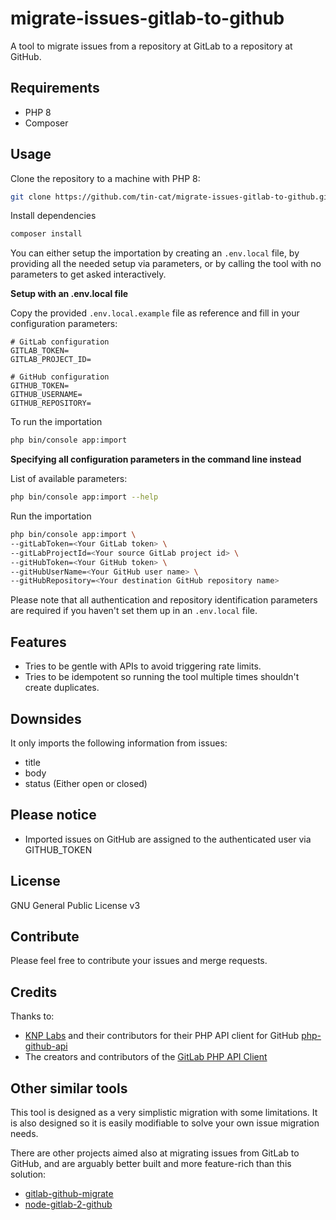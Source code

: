 # migrate-issues-gitlab-to-github
A tool to migrate issues from a repository at GitLab to a repository at GitHub.

## Requirements
- PHP 8
- Composer

## Usage
Clone the repository to a machine with PHP 8:
```bash
git clone https://github.com/tin-cat/migrate-issues-gitlab-to-github.git
```

Install dependencies
```bash
composer install
```

You can either setup the importation by creating an `.env.local` file, by providing all the needed setup via parameters, or by calling the tool with no parameters to get asked interactively.

**Setup with an .env.local file**

Copy the provided `.env.local.example` file as reference and fill in your configuration parameters:

```
# GitLab configuration
GITLAB_TOKEN=
GITLAB_PROJECT_ID=

# GitHub configuration
GITHUB_TOKEN=
GITHUB_USERNAME=
GITHUB_REPOSITORY=
```

To run the importation
```bash
php bin/console app:import
```

**Specifying all configuration parameters in the command line instead**

List of available parameters:

```bash
php bin/console app:import --help
```

Run the importation

```bash
php bin/console app:import \
--gitLabToken=<Your GitLab token> \
--gitLabProjectId=<Your source GitLab project id> \
--gitHubToken=<Your GitHub token> \
--gitHubUserName=<Your GitHub user name> \
--gitHubRepository=<Your destination GitHub repository name>
```

Please note that all authentication and repository identification parameters are required if you haven't set them up in an `.env.local` file.

## Features
- Tries to be gentle with APIs to avoid triggering rate limits.
- Tries to be idempotent so running the tool multiple times shouldn't create duplicates.

## Downsides
It only imports the following information from issues:
- title
- body
- status (Either open or closed)

## Please notice
- Imported issues on GitHub are assigned to the authenticated user via GITHUB_TOKEN

## License
GNU General Public License v3

## Contribute
Please feel free to contribute your issues and merge requests.

## Credits
Thanks to:
- [KNP Labs](https://github.com/KnpLabs) and their contributors for their PHP API client for GitHub [php-github-api](https://github.com/KnpLabs/php-github-api)
- The creators and contributors of the [GitLab PHP API Client](https://github.com/GitLabPHP)

## Other similar tools
This tool is designed as a very simplistic migration with some limitations. It is also designed so it is easily modifiable to solve your own issue migration needs.

There are other projects aimed also at migrating issues from GitLab to GitHub, and are arguably better built and more feature-rich than this solution:

- [gitlab-github-migrate](https://github.com/wollzelle/gitlab-github-migrate)
- [node-gitlab-2-github](https://github.com/piceaTech/node-gitlab-2-github)
